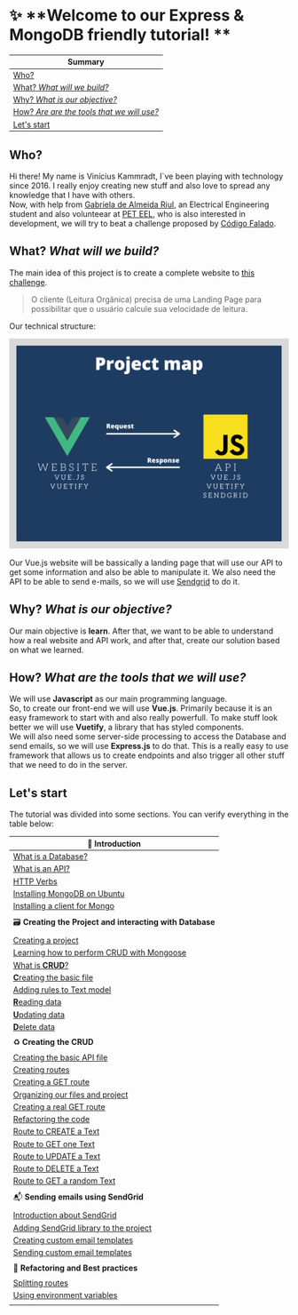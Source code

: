 # :sparkles: **Welcome to our Express & MongoDB friendly tutorial! **

|Summary                                                                                    | 
|-                                                                                          | 
| [Who?](#who)                                                                              | 
| [What? *What will we build?*](#what-what-will-we-build)                                   |
| [Why? *What is our objective?*](#why-what-is-our-objective)                               |
| [How? *Are are the tools that we will use?*](#how-what-are-the-tools-that-we-will-use)    | 
| [Let's start](#let's-start)

## Who?
Hi there! My name is Vinícius Kammradt, I`ve been playing with technology since 2016. I really enjoy creating new stuff and also love to spread any knowledge that I have with others.  
Now, with help from [Gabriela de Almeida Riul](https://www.linkedin.com/in/gabriela-de-almeida-riul-2a1321184/), an Electrical Engineering student and also volunteear at [PET EEL](http://www.peteel.ufsc.br/), who is also interested in development, we will try to beat a challenge proposed by [Código Falado](https://github.com/codigofalado).

## What? *What will we build?*
The main idea of this project is to create a complete website to [this challenge](https://github.com/codigofalado/desafio333/blob/master/2020-Janeiro-Leitura-Organica/README.md). 
> O cliente (Leitura Orgânica) precisa de uma Landing Page para possibilitar que o usuário calcule sua velocidade de leitura.  

Our technical structure:
<div align="center">
    <img src="./images/structure.png">
</div> 

Our Vue.js website will be bassically a landing page that will use our API to get some information and also be able to manipulate it. We also need the API to be able to send e-mails, so we will use [Sendgrid](https://sendgrid.com/) to do it.


## Why? *What is our objective?*
Our main objective is **learn**. After that, we want to be able to understand how a real website and API work, and after that, create our solution based on what we learned.   


## How? *What are the tools that we will use?*
We will use **Javascript** as our main programming language.  
So, to create our front-end we will use **Vue.js**. Primarily because it is an easy framework to start with and also really powerfull. To make stuff look better we will use **Vuetify**, a library that has styled components.  
We will also need some server-side processing to access the Database and send emails, so we will use **Express.js** to do that. This is a really easy to use framework that allows us to create endpoints and also trigger all other stuff that we need to do in the server.  

## Let's start

The tutorial was divided into some sections. You can verify everything in the table below:

| :speech_balloon: **Introduction**                                     |
| -                                                                 |
| [What is a Database?](#what-is-a-database)                        |           
| [What is an API?](#what-is-an-api)                                |   
| [HTTP Verbs](#http-verbs)                                         |
| [Installing MongoDB on Ubuntu](#installing-mongodb-on-ubuntu)     | 
| [Installing a client for Mongo](#installing-a-client-for-mongo)   | 
| | 
| :card_file_box: **Creating the Project and interacting with Database**                      | 
| |                                                                                           |
| [Creating a project](#creating-a-project)                                                   |
| [Learning how to perform CRUD with Mongoose](#learning-how-to-perform-crud-with-mongoose)   | 
| [What is **CRUD**?](#what-is-crud)                                                          |
| [**C**reating the basic file](#creating-the-basic-file)                                     | 
| [Adding rules to Text model](#adding-rules-to-text-model)                                   |
| [**R**eading data](#reading-data)                                                           | 
| [**U**pdating data](#updating-data)                                                         |
| [**D**elete data](#delete-data)                                                             |
| |
| :recycle: **Creating the CRUD**                                       |
| |
| [Creating the basic API file](#Creating-the-basic-API-file)           | 
| [Creating routes](#Creating-routes)                                   |
| [Creating a GET route](#Creating-a-GET-route)                         |
| [Organizing our files and project](#Organizing-our-files-and-project) |
| [Creating a real GET route](#Creating-a-real-GET-route)               |
| [Refactoring the code](#Refactoring-the-code)                         |
| [Route to CREATE a Text](#Route-to-CREATE-a-Text)                     |
| [Route to GET one Text](#Route-to-GET-one-Text)                       |
| [Route to UPDATE a Text](#Route-to-UPDATE-a-Text)                     |
| [Route to DELETE a Text](#Route-to-DELETE-a-Text)                     |
| [Route to GET a random Text](#Route-to-GET-a-random-Text)             |
| | 
| :mailbox_with_mail: **Sending emails using SendGrid**                              |
| | 
| [Introduction about SendGrid](#Introduction-about-SendGrid)                        |
| [Adding SendGrid library to the project](#Adding-SendGrid-library-to-the-project)  |
| [Creating custom email templates](#Creating-custom-email-templates)                |
| [Sending custom email templates](#Sending-custom-email-templates)                  |
| |
| :art: **Refactoring and Best practices**                         |
| |
| [Splitting routes](#Splitting-routes)                        |
| [Using environment variables](#Using-environment-variables)  |
| |
